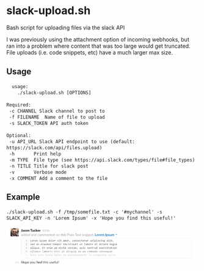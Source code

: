 # slack-upload.sh

Bash script for uploading files via the slack API

I was previously using the attachment option of incoming webhooks, but
ran into a problem where content that was too large would get truncated.
File uploads (i.e. code snippets, etc) have a much larger max size.

## Usage

```
  usage:
    ./slack-upload.sh [OPTIONS]

Required:
 -c CHANNEL Slack channel to post to
 -f FILENAME  Name of file to upload
 -s SLACK_TOKEN API auth token

Optional:
 -u API_URL Slack API endpoint to use (default: https://slack.com/api/files.upload)
 -h       Print help
 -m TYPE  File type (see https://api.slack.com/types/file#file_types)
 -n TITLE Title for slack post
 -v       Verbose mode
 -x COMMENT Add a comment to the file
```

## Example

```
./slack-upload.sh -f /tmp/somefile.txt -c '#mychannel' -s SLACK_API_KEY -n 'Lorem Ipsum' -x 'Hope you find this useful!'
```
![slack upload](/img/slack-upload.png?raw=true "Slack Upload")


